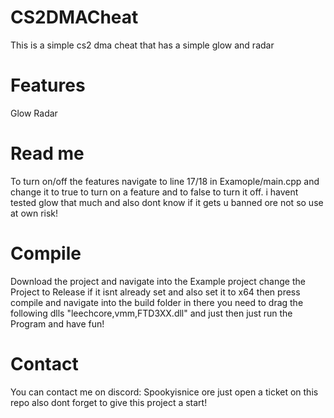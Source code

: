 # CS2DMACheat
This is a simple cs2 dma cheat that has a simple glow and radar



# Features
Glow
Radar

# Read me
To turn on/off the features navigate to line 17/18 in Examople/main.cpp and change it to true to turn on a feature and to false to turn it off.
i havent tested glow that much and also dont know if it gets u banned ore not so use at own risk!


# Compile
Download the project and navigate into the Example project change the Project to Release if it isnt already set and also set it to x64 then press compile 
and navigate into the build folder in there you need to drag the following dlls "leechcore,vmm,FTD3XX.dll" and just then just run the Program and have fun!


# Contact

You can contact me on discord: Spookyisnice ore just open a ticket on this repo also dont forget to give this project a start!
